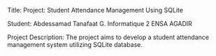 Title: Project: Student Attendance Management Using SQLite

Student: Abdessamad Tanafaat
G. Informatique 2 
ENSA AGADIR

Project Description:
The project aims to develop a student attendance management system utilizing SQLite database.